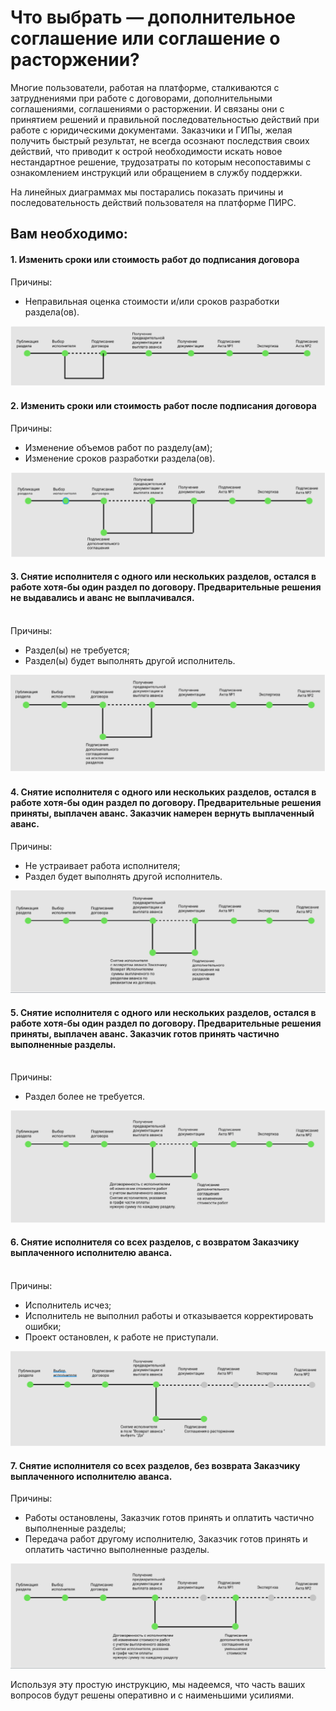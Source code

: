 # Что выбрать — дополнительное соглашение или соглашение о расторжении?

Многие пользователи, работая на платформе, сталкиваются с затруднениями при работе с договорами, дополнительными соглашениями, соглашениями о расторжении. И связаны они с принятием решений и правильной последовательностью действий при работе с юридическими документами. Заказчики и ГИПы, желая получить быстрый результат, не всегда осознают последствия своих действий, что приводит к острой необходимости искать новое нестандартное решение, трудозатраты по которым несопоставимы с ознакомлением инструкций или обращением в службу поддержки.

На линейных диаграммах мы постарались показать причины и последовательность действий пользователя на платформе ПИРС.

## Вам необходимо:

#### **1. Изменить сроки или стоимость работ до подписания договора**

Причины:&#x20;

* Неправильная оценка стоимости и/или сроков разработки раздела(ов).

![](<../gitbook/assets/image (1668).png>)

#### **2. Изменить сроки или стоимость работ после подписания договора** &#x20;

Причины:&#x20;

* Изменение объемов работ по разделу(ам);
* Изменение сроков разработки раздела(ов).

![](<../gitbook/assets/image (906).png>)

#### **3. Снятие исполнителя с одного или нескольких разделов, остался в работе хотя-бы один раздел по договору. Предварительные решения не выдавались и аванс не выплачивался.**

\
Причины:

* Раздел(ы) не требуется;
* Раздел(ы) будет выполнять другой исполнитель.

![](<../gitbook/assets/image (1753).png>)

#### **4. Снятие исполнителя с одного или нескольких разделов, остался в работе хотя-бы один раздел по договору. Предварительные решения приняты, выплачен аванс. Заказчик намерен вернуть выплаченный аванс.**

Причины:

* Не устраивает работа исполнителя;
* Раздел будет выполнять другой исполнитель.

![](<../gitbook/assets/image (1662).png>)

#### **5. Снятие исполнителя с одного или нескольких разделов, остался в работе хотя-бы один раздел по договору. Предварительные решения приняты, выплачен аванс. Заказчик готов принять частично выполненные разделы.**

\
Причины:

* Раздел более не требуется.

![](<../gitbook/assets/image (1083).png>)

#### **6. Снятие исполнителя со всех разделов, с возвратом Заказчику выплаченного исполнителю аванса.**

\
Причины:

* Исполнитель исчез;
* Исполнитель не выполнил работы и отказывается корректировать ошибки;
* Проект остановлен, к работе не приступали.

![](<../gitbook/assets/image (1324).png>)

#### **7. Снятие исполнителя со всех разделов, без возврата Заказчику выплаченного исполнителю аванса.** &#x20;

Причины:

* Работы остановлены, Заказчик готов принять и оплатить частично выполненные разделы;
* Передача работ другому исполнителю, Заказчик готов принять и оплатить частично выполненные разделы.

![](<../gitbook/assets/image (1315).png>)

Используя эту простую инструкцию, мы надеемся, что часть ваших вопросов будут решены оперативно и с наименьшими усилиями.
